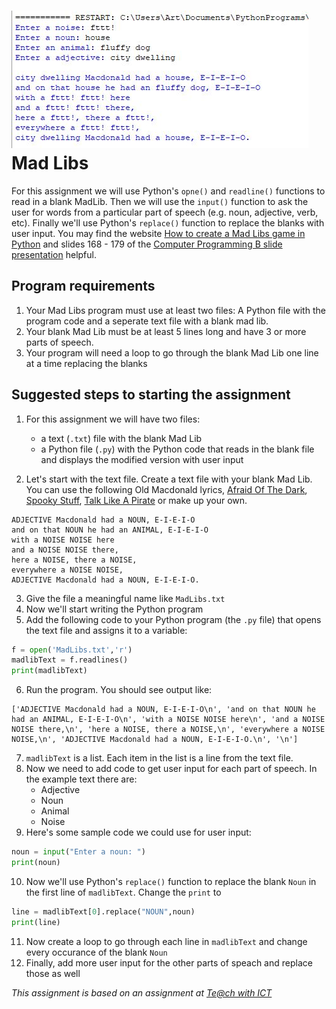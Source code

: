 ![](MadLibs.JPG)    
Mad Libs
========
For this assignment we will use Python's `opne()` and `readline()` functions to read in a blank MadLib. Then we will use the `input()` function to ask the user for words from a particular part of speech (e.g. noun, adjective, verb, etc). Finally we'll use Python's `replace()` function to replace the blanks with user input. You may find the website [How to create a Mad Libs game in Python](https://www.teachwithict.com/mad_libs.html) and slides 168 - 179 of the [Computer Programming B slide presentation](https://docs.google.com/presentation/d/1rICcmNbnGYsB-cV_6EatPyzcOS2sId80Jh2kayUzm4Q/edit?usp=sharing) helpful.

Program requirements
------------------------------------------
1. Your Mad Libs program must use at least two files: A Python file with the program code and a seperate text file with a blank mad lib.
2. Your blank Mad Lib must be at least 5 lines long and have 3 or more parts of speech.
2. Your program will need a loop to go through the blank Mad Lib one line at a time replacing the blanks

Suggested steps to starting the assignment
------------------------------------------
1. For this assignment we will have two files:
    * a text (`.txt`) file with the blank Mad Lib
    * a Python file (`.py`) with the Python code that reads in the blank file and displays the modified version with user input
   
2. Let's start with the text file. Create a text file with your blank Mad Lib. You can use the following Old Macdonald lyrics, [Afraid Of The Dark](AfraidOfTheDark.txt),  [Spooky Stuff](SpookyStuff.txt), [Talk Like A Pirate](TalkLikeAPirate.txt) or make up your own.
```text
ADJECTIVE Macdonald had a NOUN, E-I-E-I-O
and on that NOUN he had an ANIMAL, E-I-E-I-O
with a NOISE NOISE here
and a NOISE NOISE there,
here a NOISE, there a NOISE,
everywhere a NOISE NOISE,
ADJECTIVE Macdonald had a NOUN, E-I-E-I-O.
```
3. Give the file a meaningful name like `MadLibs.txt`
4. Now we'll start writing the Python program
5. Add the following code to your Python program (the `.py` file) that opens the text file and assigns it to a variable:
```Python
f = open('MadLibs.txt','r')
madlibText = f.readlines()
print(madlibText)
```
6. Run the program. You should see output like:
```
['ADJECTIVE Macdonald had a NOUN, E-I-E-I-O\n', 'and on that NOUN he had an ANIMAL, E-I-E-I-O\n', 'with a NOISE NOISE here\n', 'and a NOISE NOISE there,\n', 'here a NOISE, there a NOISE,\n', 'everywhere a NOISE NOISE,\n', 'ADJECTIVE Macdonald had a NOUN, E-I-E-I-O.\n', '\n']
```
7. `madlibText` is a list. Each item in the list is a line from the text file.
8. Now we need to add code to get user input for each part of speech. In the example text there are:
   * Adjective
   * Noun
   * Animal
   * Noise
9. Here's some sample code we could use for user input:
```Python
noun = input("Enter a noun: ")
print(noun)
```
10. Now we'll use Python's `replace()` function to replace the blank `Noun` in the first line of `madlibText`. Change the `print` to
```Python
line = madlibText[0].replace("NOUN",noun)
print(line)
```
11. Now create a loop to go through each line in `madlibText` and change every occurance of the blank `Noun`
12. Finally, add more user input for the other parts of speach and replace those as well

*This assignment is based on an assignment at [Te@ch with ICT](https://www.teachwithict.com/mad_libs.html)*
